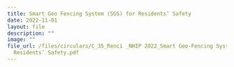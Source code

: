```yaml
---
title: Smart Geo Fencing System (SGS) for Residents’ Safety
date: 2022-11-01
layout: file
description: ""
image: ""
file_url: /files/circulars/C_35_Renci _NHIP 2022_Smart Geo-Fencing System (SGS) for
  Residents’ Safety.pdf
---
```

